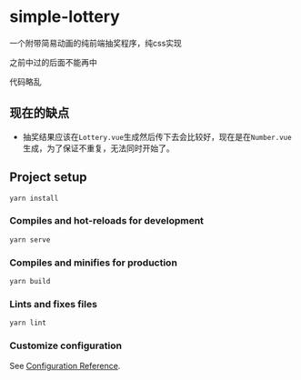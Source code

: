 # simple-lottery

一个附带简易动画的纯前端抽奖程序，纯css实现

之前中过的后面不能再中

代码略乱

## 现在的缺点
- 抽奖结果应该在`Lottery.vue`生成然后传下去会比较好，现在是在`Number.vue`生成，为了保证不重复，无法同时开始了。

## Project setup
```
yarn install
```

### Compiles and hot-reloads for development
```
yarn serve
```

### Compiles and minifies for production
```
yarn build
```

### Lints and fixes files
```
yarn lint
```

### Customize configuration
See [Configuration Reference](https://cli.vuejs.org/config/).

